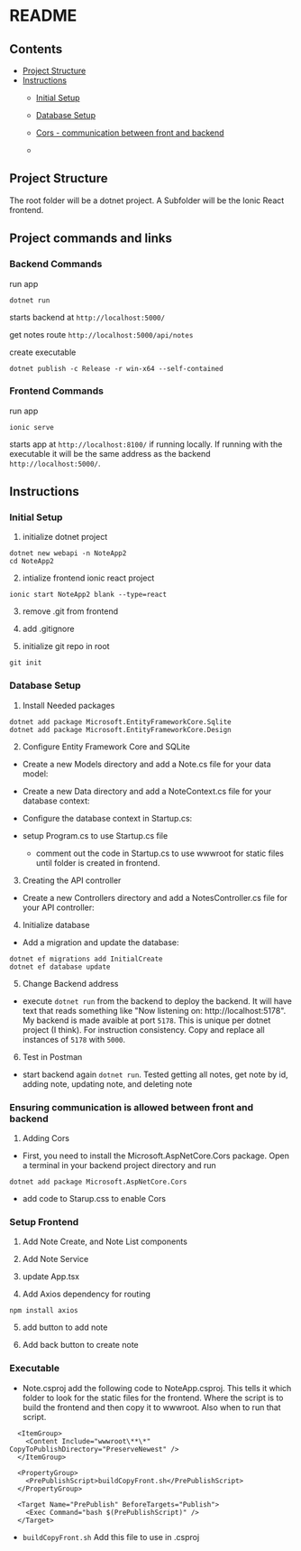# README

## Contents
- [Project Structure](#project-structure)
- [Instructions](#instructions)
    - [Initial Setup](#initial-setup)
    - [Database Setup](#database-setup)
    - [Cors - communication between front and backend](#ensuring-communication-is-allowed-between-front-and-backend)

    - 

## Project Structure

The root folder will be a dotnet project. A Subfolder will be the Ionic React frontend.

## Project commands and links

### Backend Commands
run app
```
dotnet run
```

starts backend at
`http://localhost:5000/`

get notes route
`http://localhost:5000/api/notes`

create executable
```
dotnet publish -c Release -r win-x64 --self-contained
```

### Frontend Commands

run app
```
ionic serve
```

starts app at `http://localhost:8100/` if running locally. If running with the executable it will be the same address as the backend `http://localhost:5000/`.

## Instructions

### Initial Setup

1. initialize dotnet project
```
dotnet new webapi -n NoteApp2
cd NoteApp2
```

2. intialize frontend ionic react project
```
ionic start NoteApp2 blank --type=react
```

3. remove .git from frontend

4. add .gitignore

5. initialize git repo in root
```
git init
```

### Database Setup

1. Install Needed packages
```
dotnet add package Microsoft.EntityFrameworkCore.Sqlite
dotnet add package Microsoft.EntityFrameworkCore.Design
```

2. Configure Entity Framework Core and SQLite

- Create a new Models directory and add a Note.cs file for your data model:

- Create a new Data directory and add a NoteContext.cs file for your database context:

- Configure the database context in Startup.cs:

- setup Program.cs to use Startup.cs file

    - comment out the code in Startup.cs to use wwwroot for static files until folder is created in frontend.

3. Creating the API controller

- Create a new Controllers directory and add a NotesController.cs file for your API controller:

4. Initialize database

- Add a migration and update the database:

```
dotnet ef migrations add InitialCreate
dotnet ef database update
```

5. Change Backend address

- execute `dotnet run` from the backend to deploy the backend. It will have text that reads something like "Now listening on: http://localhost:5178". My backend is made avaible at port `5178`. This is unique per dotnet project (I think). For instruction consistency. Copy and replace all instances of `5178` with `5000`.

6. Test in Postman

- start backend again `dotnet run`. Tested getting all notes, get note by id, adding note, updating note, and deleting note

### Ensuring communication is allowed between front and backend

1. Adding Cors

- First, you need to install the Microsoft.AspNetCore.Cors package. Open a terminal in your backend project directory and run

```
dotnet add package Microsoft.AspNetCore.Cors
```

- add code to Starup.css to enable Cors

### Setup Frontend

1. Add Note Create, and Note List components

2. Add Note Service

3. update App.tsx

4. Add Axios dependency for routing
```
npm install axios
```

5. add button to add note

6. Add back button to create note

### Executable

- Note.csproj
add the following code to NoteApp.csproj. This tells it which folder to look for the static files for the frontend. Where the script is to build the frontend and then copy it to wwwroot. Also when to run that script.

```
  <ItemGroup>
    <Content Include="wwwroot\**\*" CopyToPublishDirectory="PreserveNewest" />
  </ItemGroup>

  <PropertyGroup>
    <PrePublishScript>buildCopyFront.sh</PrePublishScript>
  </PropertyGroup>

  <Target Name="PrePublish" BeforeTargets="Publish">
    <Exec Command="bash $(PrePublishScript)" />
  </Target>
```

- `buildCopyFront.sh`
Add this file to use in .csproj 